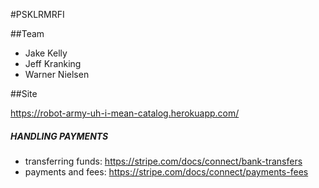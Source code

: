 #PSKLRMRFI

##Team
 * Jake Kelly
 * Jeff Kranking
 * Warner Nielsen


##Site

https://robot-army-uh-i-mean-catalog.herokuapp.com/

##### HANDLING PAYMENTS #####
- transferring funds: https://stripe.com/docs/connect/bank-transfers
- payments and fees: https://stripe.com/docs/connect/payments-fees

